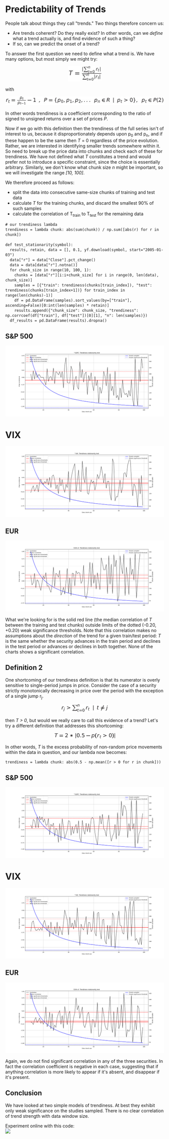 
# Predictability of Trends
People talk about things they call "trends." Two things therefore concern us:
- Are trends coherent? Do they really exist? In other words, can we *define* what a trend actually is, and find evidence of such a thing?
- If so, can we predict the onset of a trend?

To answer the first question we need to define what a trend is. We have many options, but most simply we might try:

<div align="center"><img src="article_1/formula_1.png" height=48/></div>

<span hidden>
$$T = \frac{\lvert \sum_{t=0}^{n}r_t \rvert}{\sum_{t=0}^{n}\lvert r_t \rvert} $$
</span>

with

<div align="center"><img src="article_1/formula_2.png"/></div>

<span hidden>
$$
\begin{equation}
{r_t} = \frac{p_t}{p_{t-1}}-1
\enspace,\enspace {P} = \{p_0, p_1, p_2, \dots \enspace p_n \in R \enspace | \enspace p_t > 0\}, \enspace p_t \in P
\end{equation}
$$
</span>

In other words trendiness is a coefficient corresponding to the ratio of signed to unsigned returns over a set of prices *P*. 

Now if we go with this definition then the trendiness of the full series isn't of interest to us, because it disproportionately depends upon p<sub>0</sub> and p<sub>n</sub>, and if these happen to be the same then *T* = 0 regardless of the price evolution. Rather, we are interested in identifying smaller trends somewhere within it. So need to break up the price data into chunks and check each of these for trendiness. We have not defined what *T* constitutes a trend and would prefer not to introduce a specific constraint, since the choice is essentially arbitrary. Similarly, we don't know what chunk size *n* might be important, so we will investigate the range *[10, 100]*.

We therefore proceed as follows:
- split the data into consecutive same-size chunks of training and test data
- calculate *T* for the training chunks, and discard the smallest 90% of such samples
- calculate the correlation of T<sub>train</sub> to T<sub>test</sub> for the remaining data

```
# our trendiness lambda
trendiness = lambda chunk: abs(sum(chunk)) / np.sum([abs(r) for r in chunk])

def test_stationarity(symbol):
  results, retain, data = [], 0.1, yf.download(symbol, start="2005-01-03")
  data["r"] = data["Close"].pct_change()
  data = data[data["r"].notna()]
  for chunk_size in range(10, 100, 1):
    chunks = [data["r"][i:i+chunk_size] for i in range(0, len(data), chunk_size)]
    samples = [{"train": trendiness(chunks[train_index]), "test": trendiness(chunks[train_index+1])} for train_index in range(len(chunks)-1)]
    df = pd.DataFrame(samples).sort_values(by=["train"], ascending=False)[0:int(len(samples) * retain)]
    results.append({"chunk_size": chunk_size, "trendiness": np.corrcoef(df["train"], df["test"])[0][1], "n": len(samples)})
  df_results = pd.DataFrame(results).dropna()
```
## S&P 500
![stationarity](article_1/trend_stationarity_gspc_t1.png)

# VIX
![stationarity](article_1/trend_stationarity_vix_t1.png)

## EUR
![stationarity](article_1/trend_stationarity_eur_t1.png)

What we're looking for is the solid red line (the median correlation of *T* between the training and test chunks) outside limits of the dotted (-0.20, +0.20) weak significance thresholds. Note that this correlation makes no assumptions about the *direction* of the trend for a given train/test period: *T* is the same whether the security advances in the train period and declines in the test period or advances or declines in both together. None of the charts shows a significant correlation.

## Definition 2
One shortcoming of our trendiness definition is that its numerator is overly sensitive to single-period jumps in price. Consider the case of a security strictly monotonically decreasing in price over the period with the exception of a single jump r<sub>j</sub>.

<div align="center"><img src="article_1/formula_3.png"/></div>
<span hidden>
$$r_j > \sum_{t=0}^{n}r_t \enspace | \enspace t \neq j$$
</span>

then *T > 0*, but would we really care to call this evidence of a trend? Let's try a different definition that addresses this shortcoming:

<div align="center"><img src="article_1/formula_4.png"/></div>

<span hidden>
$$T = 2 * \lvert 0.5 - p(r_t > 0) \rvert $$
</span>

In other words, *T* is the excess probability of non-random price movements within the data in question, and our lambda now becomes:

```
trendiness = lambda chunk: abs(0.5 - np.mean([r > 0 for r in chunk]))
```

## S&P 500
![stationarity](article_1/trend_stationarity_gspc_t2.png)

# VIX
![stationarity](article_1/trend_stationarity_vix_t2.png)

## EUR
![stationarity](article_1/trend_stationarity_eur_t2.png)

Again, we do not find significant correlation in any of the three securities. In fact the correlation coefficient is negative in each case, suggesting that if anything correlation is more likely to appear if it's absent, and disappear if it's present.

## Conclusion
We have looked at two simple models of trendiness. At best they exhibit only weak significance on the studies sampled. There is no clear correlation of trend strength with data window size.

Experiment online with this code:
<br>
<a href="https://colab.research.google.com/github/dunedinsoftware/dunedinsoftware.github.io/blob/master/article_1/trends.ipynb"><img src="https://colab.research.google.com/assets/colab-badge.svg"/></a>

